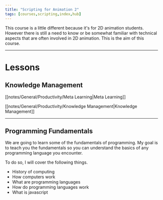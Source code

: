 ```yaml
---
title: "Scripting for Animation 2"
tags: [courses,scripting,index,hub]
---
```


This course is a little different because it's for 2D animation students. However there is still a need to know or be somewhat familiar with technical aspects that are often involved in 2D animation. This is the aim of this course.


---

# Lessons

## Knowledge Management

[[notes/General/Productivity/Meta Learning|Meta Learning]]

[[notes/General/Productivity/Knowledge Management|Knowledge Management]]


---

## Programming Fundamentals

We are going to learn some of the fundamentals of programming. My goal is to teach you the fundamentals so you can understand the basics of any programming language you encounter.



To do so, I will cover the following things. 

- History of computing
- How computers work
- What are programming languages
- How do programming languages work
- What is javascript



